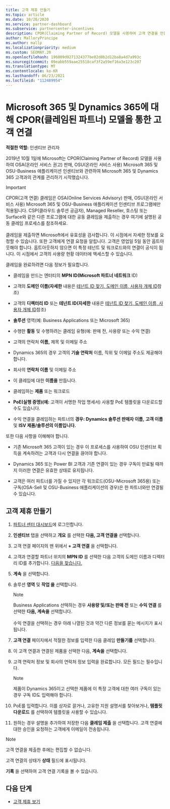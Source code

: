 ```yaml
---
title: 고객 제휴 만들기
ms.topic: article
ms.date: 10/28/2020
ms.service: partner-dashboard
ms.subservice: partnercenter-incentives
description: CPOR(Claiming Partner of Record) 모델을 사용하여 고객 연결을 만듭니다. Microsoft 365 & Dynamics 365 고객에 대한 판매, 사용량, 인센티브 관리를 지원합니다.
author: MalloryPrincipe
ms.author: mallp
ms.localizationpriority: medium
ms.custom: SEOMAY.20
ms.openlocfilehash: 196009d9271324377be02d0b2d12ba8a4d7a993c
ms.sourcegitcommit: 09eabb559aae25518caf3f2a59ef16a3e123c207
ms.translationtype: MT
ms.contentlocale: ko-KR
ms.lasthandoff: 06/23/2021
ms.locfileid: "112489954"
---
```

# <a name="customer-associations-via-the-claimed-partner-of-record-cpor-model-for-microsoft-365-and-dynamics-365"></a>Microsoft 365 및 Dynamics 365에 대해 CPOR(클레임된 파트너) 모델을 통한 고객 연결


**적절한 역할:** 인센티브 관리자

2019년 10월 1일에 Microsoft는 CPOR(Claiming Partner of Record) 모델을 사용하여 OSA(온라인 서비스 권고) 판매, OSU(온라인 서비스 사용) Microsoft 365 및 OSU-Business 애플리케이션 인센티브와 관련하여 Microsoft 365 및 Dynamics 365 고객과의 관계를 관리하기 시작했습니다.

>[!Important]
> CPOR(고객 연결) 클레임은 OSA(Online Services Advisory) 판매, OSU(온라인 서비스 사용) Microsoft 365 및 OSU-Business 애플리케이션 인센티브 프로그램에만 적용됩니다. CSP(클라우드 솔루션 공급자), Managed Reseller, 호스팅 또는 Surface와 같은 다른 프로그램에 대한 공동 클레임을 제출하는 경우 여기에 설명된 공동 클레임 프로세스를 참조하세요. <br><br>클레임을 제출하면 Microsoft에서 유효성을 검사합니다. 이 시점에서 자세한 정보를 요청할 수 있습니다. 또한 고객에게 연결 요청을 알립니다. 고객은 영업일 5일 동안 옵트아웃해야 합니다. 옵트아웃하지 않으면 이 특정 테넌트 및 워크로드와의 연결이 공식이 됩니다. 이 시점에서 고객의 사용량 현황 데이터에 액세스할 수 있습니다. 

클레임을 완료하려면 다음 정보가 필요합니다.

- 클레임을 만드는 엔터티의 **MPN ID(Microsoft 파트너 네트워크** ID)

- 고객의 **도메인 이름(자세한** 내용은 [테넌트 ID 찾기, 도메인 이름, 사용자 개체 ID](find-ids-and-domain-names.md)참조)

- 고객의 **디렉터리 ID** 또는 **테넌트 ID(자세한** 내용은 [테넌트 ID 찾기, 도메인 이름, 사용자 개체 ID](find-ids-and-domain-names.md)참조)

- **솔루션** 영역(예: Business Applications 또는 Microsoft 365)

- 수행한 **활동** 및 수행하려는 클레임 유형(예: 판매 전, 사용량 또는 수익 연결)

- 고객의 연락처 **이름,** 제목 및 이메일 주소

- Dynamics 365의 경우 고객의 **기술 연락처** 이름, 직위 및 이메일 주소도 제공해야 합니다.

- 회사의 **연락처 이름** 및 이메일 주소

- 이 클레임에 대한 **이름을** 만듭니다.

- 클레임하는 **제품** 또는 워크로드

- **PoE(실행 증명)(예:** 고객이 서명한 작업 명세서) 사용할 PoE 템플릿을 다운로드할 수도 있습니다.

- 수익 연결을 클레임하는 파트너의 **경우: Dynamics 솔루션 판매자 이름,** **고객 이름** 및 **ISV 제품/솔루션의 이름입니다.** 

또한 다음 사항을 이해해야 합니다.

- 기존 Microsoft 365 고객이 있는 경우 이 프로세스를 사용하여 OSU 인센티브 획득을 계속하려는 고객과 다시 연결을 끊어야 합니다.

- Dynamics 365 또는 Power BI 고객과 기존 연결이 있는 경우 구독이 만료될 때까지 이러한 연결은 유효한 상태로 유지됩니다.

- 고객은 여러 파트너를 가질 수 있지만 각 워크로드(OSU-Microsoft 365용) 또는 구독(OSA-Sell 및 OSU-Business 애플리케이션의 경우)은 한 파트너와만 연결될 수 있습니다.

## <a name="create-a-customer-association"></a>고객 제휴 만들기

1. [파트너 센터 대시보드](https://partner.microsoft.com/dashboard/)에 로그인합니다.

2. **인센티브** 탭을 선택하고 **개요** 를 선택한 **다음, 고객 연결을** 선택합니다.

3. 고객 연결 페이지의 맨 위에서 **+ 고객 연결** 을 선택합니다.

4. 고객과 연결할 파트너 위치의 **MPN ID** 를 선택한 다음 고객의 도메인 이름과 디렉터리 ID를 추가합니다. [다음을 찾습니다.](find-ids-and-domain-names.md)

5. **계속** 을 선택합니다.

6. 솔루션 **영역** 및 **작업 을** 선택합니다. 

   >[!Note]
   >
   >Business Applications 선택하는 경우 **사용량 및/또는 판매 전** 또는 **수익 연결** 를 선택한 **다음, 계속을** 선택합니다. 
   <br><br>수익 연결을 선택하는 경우 아래 나열된 것과 약간 다른 정보를 묻는 메시지가 표시됩니다.

7. **고객 연결** 페이지에서 적절한 정보를 입력한 다음 클레임 **만들기를** 선택합니다.

8. 이 고객 연결과 연결된 제품을 선택한 다음, **계속을** 선택합니다.

9. 고객 연락처 정보 및 회사의 연락처 정보 입력을 완료합니다. 모든 필드는 필수입니다. 

   >[!NOTE]
   >제품이 Dynamics 365이고 선택한 제품에 이 특정 고객에 대한 여러 구독이 있는 경우 구독 ID도 입력해야 합니다.

10. PoE를 입력합니다. 이를 상자로 끌거나, 고유한 지원 설명서를 찾아보거나, **템플릿 다운로드** 를 선택하여 템플릿을 사용할 수 있습니다. 

11. 원하는 경우 설명을 추가하여 저장한 다음 **클레임 제출** 을 선택합니다. 고객 연결에 대한 승인을 요청하는 고객에게 이메일이 전송됩니다.

   >[!NOTE]
   >고객 연결을 제출한 후에는 편집할 수 없습니다.

고객 연결의 상태가 **상태** 필드에 표시됩니다.

**기록** 을 선택하여 고객 연결 기록을 볼 수 있습니다.

## <a name="next-steps"></a>다음 단계

- [고객 제휴 보기](incentives-manage-customer-associations.md)